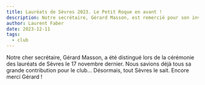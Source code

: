 ```yaml
---
title: Lauréats de Sèvres 2023. Le Petit Roque en avant !
description: Notre secrétaire, Gérard Masson, est remercié pour son investissement au sein du club.
author: Laurent Faber
date: 2023-12-11
tags:
  - club
---
```

<p>Notre cher secrétaire, Gérard Masson, a été distingué lors de la cérémonie des lauréats de Sèvres le 17 novembre dernier. Nous savions déjà tous sa grande contribution pour le club... Désormais, tout Sèvres le sait. Encore merci Gérard !</p>

<br/>
<section class="">
	<div class="row">
		<div class="col-lg-6 col-md-12 mb-6 mb-lg-0">
		    <figure>
			    <img src="./../img/Le_Sevrien_decembre_2023_1.jpg" alt="">
			</figure>
		</div>
		<div class="col-lg-6 col-md-12 mb-6 mb-lg-0">
		    <figure>
			    <img src="./../img/Le_Sevrien_decembre_2023_1.jpg" alt="">
			</figure>
		</div>
	</div>
</section>
